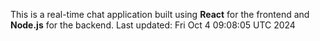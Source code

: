 This is a real-time chat application built using **React** for the frontend and **Node.js** for the backend.
Last updated: Fri Oct  4 09:08:05 UTC 2024
